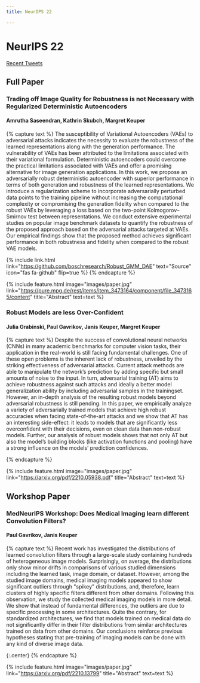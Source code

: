 ```yaml
---
title: NeurIPS 22

---
```


# <i class="fas fa-microscope"></i>NeurIPS 22

<!-- Twitter embeds from https://publish.twitter.com/ -->

<a class="twitter-timeline" data-width="1000" data-height="1200" href="https://twitter.com/KeuperLabs">Recent Tweets</a> <script async src="https://platform.twitter.com/widgets.js" charset="utf-8"></script>

## Full Paper

### Trading off Image Quality for Robustness is not Necessary with Regularized Deterministic Autoencoders
#### Amrutha Saseendran, Kathrin Skubch, Margret Keuper
{% capture text %}
The susceptibility of Variational Autoencoders (VAEs) to adversarial attacks indicates the necessity to evaluate the robustness of the learned representations along
with the generation performance. The vulnerability of VAEs has been attributed
to the limitations associated with their variational formulation. Deterministic autoencoders could overcome the practical limitations associated with VAEs and
offer a promising alternative for image generation applications. In this work, we
propose an adversarially robust deterministic autoencoder with superior performance in terms of both generation and robustness of the learned representations.
We introduce a regularization scheme to incorporate adversarially perturbed data
points to the training pipeline without increasing the computational complexity or compromising the generation fidelity when compared to the robust VAEs
by leveraging a loss based on the two-point Kolmogorov–Smirnov test between
representations. We conduct extensive experimental studies on popular image
benchmark datasets to quantify the robustness of the proposed approach based
on the adversarial attacks targeted at VAEs. Our empirical findings show that the
proposed method achieves significant performance in both robustness and fidelity
when compared to the robust VAE models.

{%
  include link.html
  link="https://github.com/boschresearch/Robust_GMM_DAE"
  text="Source"
  icon="fas fa-github"
  flip=true
%}
{% endcapture %}

{%
  include feature.html
  image="images/paper.jpg"
  link="https://pure.mpg.de/rest/items/item_3473164/component/file_3473165/content"
  title="Abstract"
  text=text
%}

### Robust Models are less Over-Confident 
#### Julia Grabinski, Paul Gavrikov, Janis Keuper, Margret Keuper
{% capture text %}
Despite the success of convolutional neural networks (CNNs) in many academic
benchmarks for computer vision tasks, their application in the real-world is still
facing fundamental challenges. One of these open problems is the inherent lack of
robustness, unveiled by the striking effectiveness of adversarial attacks. Current
attack methods are able to manipulate the network’s prediction by adding specific
but small amounts of noise to the input. In turn, adversarial training (AT) aims to
achieve robustness against such attacks and ideally a better model generalization
ability by including adversarial samples in the trainingset. However, an in-depth
analysis of the resulting robust models beyond adversarial robustness is still pending. In this paper, we empirically analyze a variety of adversarially trained models
that achieve high robust accuracies when facing state-of-the-art attacks and we
show that AT has an interesting side-effect: it leads to models that are significantly
less overconfident with their decisions, even on clean data than non-robust models.
Further, our analysis of robust models shows that not only AT but also the model’s
building blocks (like activation functions and pooling) have a strong influence on
the models’ prediction confidences.

{% endcapture %}

{%
  include feature.html
  image="images/paper.jpg"
  link="https://arxiv.org/pdf/2210.05938.pdf"
  title="Abstract"
  text=text
%}

## Workshop Paper

### MedNeurIPS Workshop: Does Medical Imaging learn different Convolution Filters?
#### Paul Gavrikov, Janis Keuper
{% capture text %}
Recent work has investigated the distributions of learned convolution filters through a large-scale study containing hundreds of heterogeneous image models. Surprisingly, on average, the distributions only show minor drifts in comparisons of various studied dimensions including the learned task, image domain, or dataset. However, among the studied image domains, medical imaging models appeared to show significant outliers through "spikey" distributions, and, therefore, learn clusters of highly specific filters different from other domains. Following this observation, we study the collected medical imaging models in more detail. We show that instead of fundamental differences, the outliers are due to specific processing in some architectures. Quite the contrary, for standardized architectures, we find that models trained on medical data do not significantly differ in their filter distributions from similar architectures trained on data from other domains. Our conclusions reinforce previous hypotheses stating that pre-training of imaging models can be done with any kind of diverse image data.

{:.center}
{% endcapture %}

{%
  include feature.html
  image="images/paper.jpg"
  link="https://arxiv.org/pdf/2210.13799"
  title="Abstract"
  text=text
%}
